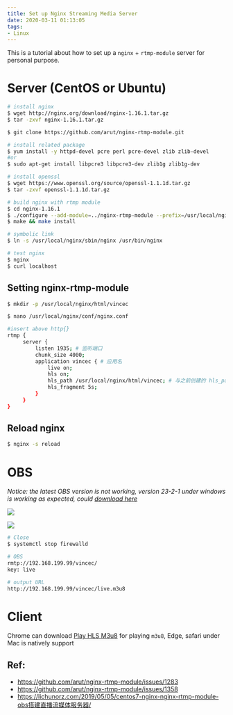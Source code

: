 ```yaml
---
title: Set up Nginx Streaming Media Server
date: 2020-03-11 01:13:05
tags: 
- Linux
---
```


This is a tutorial about how to set up a `nginx` + `rtmp-module` server for personal purpose.

# Server (CentOS or Ubuntu)

``` bash
# install nginx
$ wget http://nginx.org/download/nginx-1.16.1.tar.gz
$ tar -zxvf nginx-1.16.1.tar.gz

$ git clone https://github.com/arut/nginx-rtmp-module.git

# install related package
$ yum install -y httpd-devel pcre perl pcre-devel zlib zlib-devel
#or
$ sudo apt-get install libpcre3 libpcre3-dev zlib1g zlib1g-dev

# install openssl
$ wget https://www.openssl.org/source/openssl-1.1.1d.tar.gz
$ tar -zxvf openssl-1.1.1d.tar.gz

# build nginx with rtmp module
$ cd nginx-1.16.1
$ ./configure --add-module=../nginx-rtmp-module --prefix=/usr/local/nginx --with-openssl=../openssl-1.1.1d --with-cc-opt="-Wimplicit-fallthrough=0"
$ make && make install

# symbolic link
$ ln -s /usr/local/nginx/sbin/nginx /usr/bin/nginx

# test nginx
$ nginx
$ curl localhost
```

## Setting nginx-rtmp-module

``` bash
$ mkdir -p /usr/local/nginx/html/vincec

$ nano /usr/local/nginx/conf/nginx.conf

#insert above http{}
rtmp {
     server {
         listen 1935; # 监听端口
         chunk_size 4000;
         application vincec { # 应用名
             live on;
             hls on;
             hls_path /usr/local/nginx/html/vincec; # 与之前创建的 hls_path 对应
             hls_fragment 5s;
         }
     }
}
```

## Reload nginx
``` bash
$ nginx -s reload
```


# OBS

_Notice: the latest OBS version is not working, version 23-2-1 under windows is working as expected, could [download here](https://open-broadcaster-software.en.uptodown.com/windows/download/2048010)_

![](https://i.imgur.com/YEMZ9l4.png)

![](https://i.imgur.com/vyFMzwq.png)

``` bash
# Close 
$ systemctl stop firewalld

# OBS
rmtp://192.168.199.99/vincec/
key: live

# output URL
http://192.168.199.99/vincec/live.m3u8
```

# Client
Chrome can download [Play HLS M3u8](https://chrome.google.com/webstore/detail/play-hls-m3u8/ckblfoghkjhaclegefojbgllenffajdc) for playing `m3u8`, Edge, safari under Mac is natively support

## Ref:
- https://github.com/arut/nginx-rtmp-module/issues/1283
- https://github.com/arut/nginx-rtmp-module/issues/1358
- https://lichunorz.com/2019/05/05/centos7-nginx-nginx-rtmp-module-obs搭建直播流媒体服务器/
